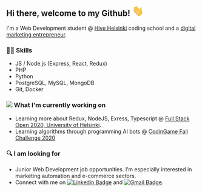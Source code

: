 ## Hi there, welcome to my Github! <img src="https://github.com/ABSphreak/ABSphreak/blob/master/gifs/Hi.gif" width="30px">

I'm a Web Development student @ [Hive Helsinki](https://hive.fi) coding school and a [digital marketing entrepreneur](https://moonbitsconsulting.com/). 

### 👩‍💻 Skills 
- JS / Node.js (Express, React, Redux)
- PHP 
- Python
- PostgreSQL, MySQL, MongoDB
- Git, Docker

### <img src="https://media.giphy.com/media/WUlplcMpOCEmTGBtBW/giphy.gif" width="30"> What I'm currently working on
- Learning more about Redux, NodeJS, Exress, Typescript @ [Full Stack Open 2020, University of Helsinki](https://fullstackopen.com/en/).
- Learning algorithms through programming AI bots @ [CodinGame Fall Challenge 2020](https://www.codingame.com/multiplayer/bot-programming/fall-challenge-2020)

### 🔍 I am looking for  
- Junior Web Development job opportunities. I’m especially interested in marketing automation and e-commerce sectors.
- Connect with me on [![Linkedin Badge](https://img.shields.io/badge/-Tatiana%20Kuumola-blue?style=flat-square&logo=LinkedIn&link=https://www.linkedin.com/in/tatianakuumola/)](https://www.linkedin.com/in/tatianakuumola/) and 
[![Gmail Badge](https://img.shields.io/badge/-tkuumola@gmail.com-red?style=flat-square&logo=Gmail&logoColor=white)](mailto:tkuumola@gmail.com).

